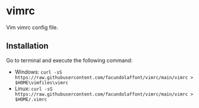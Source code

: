 # vimrc

Vim vimrc config file.

## Installation

Go to terminal and execute the following command:
+ Windows: `curl -sS https://raw.githubusercontent.com/facundolaffont/vimrc/main/vimrc > $HOME\vimfiles\vimrc`
+ Linux: `curl -sS https://raw.githubusercontent.com/facundolaffont/vimrc/main/vimrc > $HOME/.vimrc`

